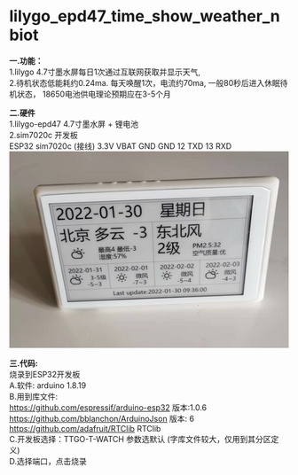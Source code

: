# lilygo_epd47_time_show_weather_nbiot
<b>一.功能：</b> <br/>
1.lilygo 4.7寸墨水屏每日1次通过互联网获取并显示天气, <br/> 
2.待机状态低能耗约0.24ma.  每天唤醒1次，电流约70ma, 一般80秒后进入休眠待机状态， 18650电池供电理论预期应在3-5个月<br/>
   
<b>二.硬件</b>  <br/>
1.lilygo-epd47 4.7寸墨水屏 + 锂电池 <br/>
2.sim7020c 开发板 <br/>
ESP32  sim7020c (接线)
3.3V   VBAT
GND    GND
12     TXD
13     RXD
<img src= 'https://github.com/lixy123/lilygo_epd47_time_show_weather/blob/main/ink1.jpg?raw=true' /> <br/>

<b>三.代码:</b><br/>
烧录到ESP32开发板<br/>
A.软件: arduino 1.8.19<br/>
B.用到库文件:<br/>
https://github.com/espressif/arduino-esp32 版本:1.0.6<br/>
https://github.com/bblanchon/ArduinoJson 版本: 6<br/>
https://github.com/adafruit/RTClib RTClib <br/>
C.开发板选择：TTGO-T-WATCH 参数选默认 (字库文件较大，仅用到其分区定义)<br/>
D.选择端口，点击烧录<br/>


